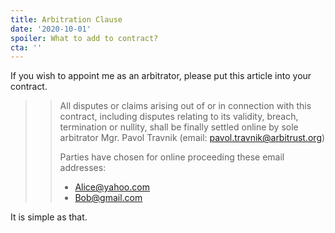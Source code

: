 ```yaml
---
title: Arbitration Clause
date: '2020-10-01'
spoiler: What to add to contract?
cta: ''
---
```

If you wish to appoint me as an arbitrator, please put this article into your contract.

>> All disputes or claims arising out of or in connection with this contract, including disputes relating to its validity, breach, termination or nullity, shall be finally settled online by sole arbitrator Mgr. Pavol Travnik (email: pavol.travnik@arbitrust.org)
>>
>> Parties have chosen for online proceeding these email addresses:
>>
>> - Alice@yahoo.com
>> - Bob@gmail.com

It is simple as that.
